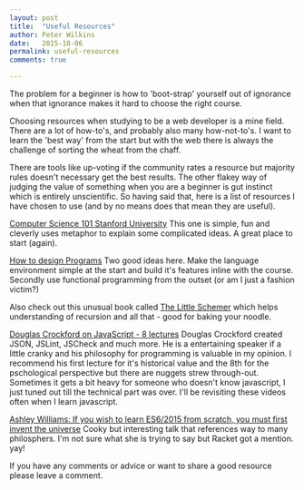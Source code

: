```yaml
---
layout: post
title:  "Useful Resources"
author: Peter Wilkins
date:   2015-10-06
permalink: useful-resources
comments: true

---
```

The problem for a beginner is how to 'boot-strap' yourself out of ignorance when that ignorance makes it hard to choose the right course.

Choosing resources when studying to be a web developer is a mine field. There are a lot of how-to's, and probably also many how-not-to's. I want to learn the 'best way' from the start but with the web there is always the challenge of sorting the wheat from the chaff.

There are tools like up-voting if the community rates a resource but majority rules doesn't necessary get the best results. The other flakey way of judging the value of something when you are a beginner is gut instinct which is entirely unscientific. So having said that, here is a list of resources I have chosen to use (and by no means does that mean they are useful).

[Computer Science 101 Stanford University](https://www.coursera.org/course/cs101)
This one is simple, fun and cleverly uses metaphor to explain some complicated ideas. A great place to start (again).

[How to design Programs](htdp.org)
Two good ideas here. Make the language environment simple at the start and build  it's features inline with the course. Secondly use functional programming from the outset (or am I just a fashion victim?)

 Also check out this unusual book called [The Little Schemer](https://mitpress.mit.edu/books/little-schemer) which helps understanding of recursion and all that - good for baking your noodle.

[Douglas Crockford on JavaScript - 8 lectures](https://www.youtube.com/playlist?list=PL7664379246A246CB)
Douglas Crockford created JSON, JSLint, JSCheck and much more. He is a entertaining speaker if a little cranky and his philosophy for programming is valuable in my opinion. I recommend his first lecture for it's historical value and the 8th for the pschological perspective but there are nuggets strew through-out. Sometimes it gets a bit heavy for someone who doesn't know javascript, I just tuned out till the technical part was over. I'll be revisiting these videos often when I learn javascript.

[Ashley Williams: If you wish to learn ES6/2015 from scratch, you must first invent the universe](https://youtu.be/DN4yLZB1vUQ)
Cooky but interesting talk that references way to many philosphers. I'm not sure what she is trying to say but Racket got a mention. yay!

 If you have any comments or advice or want to share a good resource please leave a comment.
